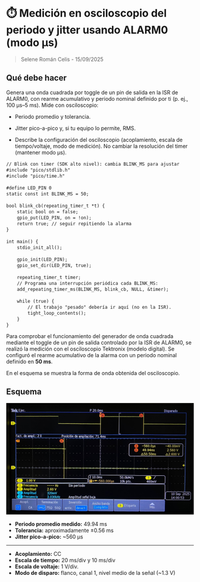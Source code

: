 # ⏱️ Medición en osciloscopio del periodo y jitter usando ALARM0 (modo µs)
> Selene Román Celis - 15/09/2025 

## Qué debe hacer

Genera una onda cuadrada por toggle de un pin de salida en la ISR de ALARM0, con rearme acumulativo y periodo nominal definido por ti (p. ej., 100 µs–5 ms). Mide con osciloscopio:

*   Periodo promedio y tolerancia.

*   Jitter pico-a-pico y, si tu equipo lo permite, RMS.

*   Describe la configuración del osciloscopio (acoplamiento, escala de tiempo/voltaje, modo de medición). No cambiar la resolución del timer (mantener modo µs).


``` codigo
// Blink con timer (SDK alto nivel): cambia BLINK_MS para ajustar
#include "pico/stdlib.h"
#include "pico/time.h"

#define LED_PIN 0
static const int BLINK_MS = 50; 

bool blink_cb(repeating_timer_t *t) {
    static bool on = false;
    gpio_put(LED_PIN, on = !on);
    return true; // seguir repitiendo la alarma
}

int main() {
    stdio_init_all();

    gpio_init(LED_PIN);
    gpio_set_dir(LED_PIN, true);

    repeating_timer_t timer;
    // Programa una interrupción periódica cada BLINK_MS:
    add_repeating_timer_ms(BLINK_MS, blink_cb, NULL, &timer);

    while (true) {
        // El trabajo "pesado" debería ir aquí (no en la ISR).
        tight_loop_contents();
    }
}
```
Para comprobar el funcionamiento del generador de onda cuadrada mediante el toggle de un pin de salida controlado por la ISR de ALARM0, se realizó la medición con el osciloscopio Tektronix (modelo digital). Se configuró el rearme acumulativo de la alarma con un periodo nominal definido en **50 ms**.

En el esquema se muestra la forma de onda obtenida del osciloscopio.

## Esquema
![Diagrama del sistema](images/osc_ms.jpg)

* **Periodo promedio medido:** 49.94 ms
* **Tolerancia:** aproximadamente ±0.56 ms
* **Jitter pico-a-pico:** ~560 µs
---
* **Acoplamiento:** CC
* **Escala de tiempo:** 20 ms/div y 10 ms/div
* **Escala de voltaje:** 1 V/div.
* **Modo de disparo:** flanco, canal 1, nivel medio de la señal (~1.3 V)